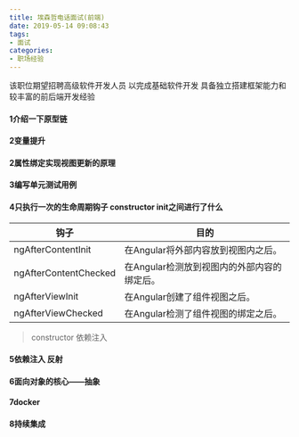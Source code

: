 ```yaml
---
title: 埃森哲电话面试(前端)
date: 2019-05-14 09:08:43
tags: 
- 面试
categories: 
- 职场经验
---
```

该职位期望招聘高级软件开发人员 以完成基础软件开发 具备独立搭建框架能力和较丰富的前后端开发经验
#### 1介绍一下原型链
#### 2变量提升
#### 2属性绑定实现视图更新的原理
#### 3编写单元测试用例
#### 4只执行一次的生命周期钩子 constructor init之间进行了什么

|钩子 |	目的 |
|---|---|
ngAfterContentInit | 在Angular将外部内容放到视图内之后。
ngAfterContentChecked | 在Angular检测放到视图内的外部内容的绑定后。
ngAfterViewInit | 在Angular创建了组件视图之后。
ngAfterViewChecked | 在Angular检测了组件视图的绑定之后。

>constructor 依赖注入
#### 5依赖注入 反射
#### 6面向对象的核心——抽象
#### 7docker
#### 8持续集成
